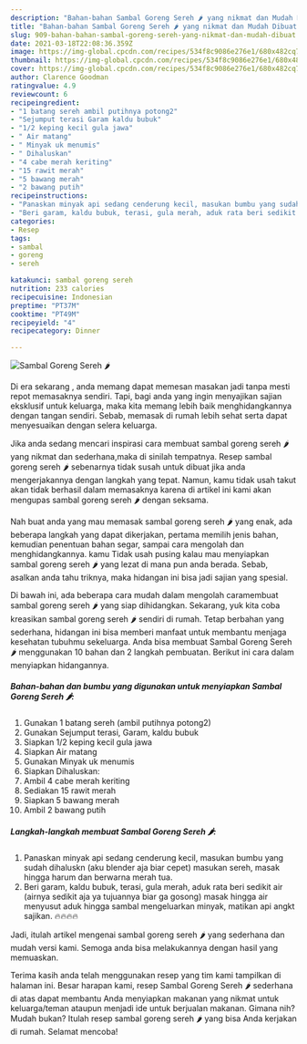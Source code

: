 ```yaml
---
description: "Bahan-bahan Sambal Goreng Sereh 🌶 yang nikmat dan Mudah Dibuat"
title: "Bahan-bahan Sambal Goreng Sereh 🌶 yang nikmat dan Mudah Dibuat"
slug: 909-bahan-bahan-sambal-goreng-sereh-yang-nikmat-dan-mudah-dibuat
date: 2021-03-18T22:08:36.359Z
image: https://img-global.cpcdn.com/recipes/534f8c9086e276e1/680x482cq70/sambal-goreng-sereh-🌶-foto-resep-utama.jpg
thumbnail: https://img-global.cpcdn.com/recipes/534f8c9086e276e1/680x482cq70/sambal-goreng-sereh-🌶-foto-resep-utama.jpg
cover: https://img-global.cpcdn.com/recipes/534f8c9086e276e1/680x482cq70/sambal-goreng-sereh-🌶-foto-resep-utama.jpg
author: Clarence Goodman
ratingvalue: 4.9
reviewcount: 6
recipeingredient:
- "1 batang sereh ambil putihnya potong2"
- "Sejumput terasi Garam kaldu bubuk"
- "1/2 keping kecil gula jawa"
- " Air matang"
- " Minyak uk menumis"
- " Dihaluskan"
- "4 cabe merah keriting"
- "15 rawit merah"
- "5 bawang merah"
- "2 bawang putih"
recipeinstructions:
- "Panaskan minyak api sedang cenderung kecil, masukan bumbu yang sudah dihaluskn (aku blender aja biar cepet) masukan sereh, masak hingga harum dan berwarna merah tua."
- "Beri garam, kaldu bubuk, terasi, gula merah, aduk rata beri sedikit air (airnya sedikit aja ya tujuannya biar ga gosong) masak hingga air menyusut aduk hingga sambal mengeluarkan minyak, matikan api angkt sajikan. 🔥🔥🔥🔥"
categories:
- Resep
tags:
- sambal
- goreng
- sereh

katakunci: sambal goreng sereh 
nutrition: 233 calories
recipecuisine: Indonesian
preptime: "PT37M"
cooktime: "PT49M"
recipeyield: "4"
recipecategory: Dinner

---
```



![Sambal Goreng Sereh 🌶](https://img-global.cpcdn.com/recipes/534f8c9086e276e1/680x482cq70/sambal-goreng-sereh-🌶-foto-resep-utama.jpg)

Di era  sekarang , anda memang dapat memesan masakan jadi tanpa mesti repot memasaknya sendiri. Tapi, bagi anda yang ingin menyajikan sajian eksklusif untuk keluarga, maka kita memang lebih baik menghidangkannya dengan tangan sendiri. Sebab, memasak di rumah lebih sehat serta dapat menyesuaikan dengan selera keluarga.

Jika anda sedang mencari inspirasi cara membuat sambal goreng sereh 🌶 yang nikmat dan sederhana,maka di sinilah tempatnya. Resep sambal goreng sereh 🌶  sebenarnya tidak susah untuk dibuat jika anda mengerjakannya dengan langkah yang tepat. Namun, kamu tidak usah takut akan tidak berhasil dalam memasaknya 
karena di artikel ini kami akan mengupas sambal goreng sereh 🌶 dengan seksama.  



Nah buat anda yang mau memasak sambal goreng sereh 🌶 yang enak, ada beberapa langkah yang dapat dikerjakan, pertama memilih jenis bahan, kemudian penentuan bahan segar, sampai cara mengolah dan menghidangkannya. kamu Tidak usah pusing kalau mau menyiapkan sambal goreng sereh 🌶 yang lezat di mana pun anda berada. Sebab, asalkan anda  tahu triknya, maka hidangan ini bisa jadi sajian yang spesial.

Di bawah ini, ada beberapa cara mudah dalam mengolah caramembuat sambal goreng sereh 🌶 yang siap dihidangkan. Sekarang, yuk kita coba kreasikan sambal goreng sereh 🌶 sendiri di rumah. Tetap berbahan yang sederhana, hidangan ini bisa memberi manfaat untuk membantu menjaga kesehatan tubuhmu sekeluarga. Anda bisa membuat Sambal Goreng Sereh 🌶 menggunakan 10 bahan dan 2 langkah pembuatan. Berikut ini cara dalam menyiapkan hidangannya.

<!--inarticleads1-->

##### Bahan-bahan dan bumbu yang digunakan untuk menyiapkan Sambal Goreng Sereh 🌶:

1. Gunakan 1 batang sereh (ambil putihnya potong2)
1. Gunakan Sejumput terasi, Garam, kaldu bubuk
1. Siapkan 1/2 keping kecil gula jawa
1. Siapkan  Air matang
1. Gunakan  Minyak uk menumis
1. Siapkan  Dihaluskan:
1. Ambil 4 cabe merah keriting
1. Sediakan 15 rawit merah
1. Siapkan 5 bawang merah
1. Ambil 2 bawang putih




<!--inarticleads2-->

##### Langkah-langkah membuat Sambal Goreng Sereh 🌶:

1. Panaskan minyak api sedang cenderung kecil, masukan bumbu yang sudah dihaluskn (aku blender aja biar cepet) masukan sereh, masak hingga harum dan berwarna merah tua.
1. Beri garam, kaldu bubuk, terasi, gula merah, aduk rata beri sedikit air (airnya sedikit aja ya tujuannya biar ga gosong) masak hingga air menyusut aduk hingga sambal mengeluarkan minyak, matikan api angkt sajikan. 🔥🔥🔥🔥




Jadi, itulah artikel mengenai  sambal goreng sereh 🌶  yang sederhana dan mudah versi kami. Semoga anda bisa melakukannya dengan hasil yang memuaskan. 

Terima kasih anda telah menggunakan resep yang tim kami tampilkan di halaman ini. Besar harapan kami, resep  Sambal Goreng Sereh 🌶 sederhana di atas dapat membantu Anda menyiapkan makanan yang nikmat untuk keluarga/teman ataupun menjadi ide untuk berjualan makanan. Gimana nih? Mudah bukan? Itulah resep sambal goreng sereh 🌶 yang bisa Anda kerjakan di rumah. Selamat mencoba!

